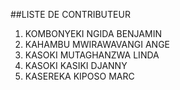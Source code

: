 ##LISTE DE CONTRIBUTEUR
1. KOMBONYEKI NGIDA BENJAMIN
2. KAHAMBU MWIRAWAVANGI ANGE
3. KASOKI MUTAGHANZWA LINDA
4. KASOKI KASIKI DJANNY
5. KASEREKA KIPOSO MARC
